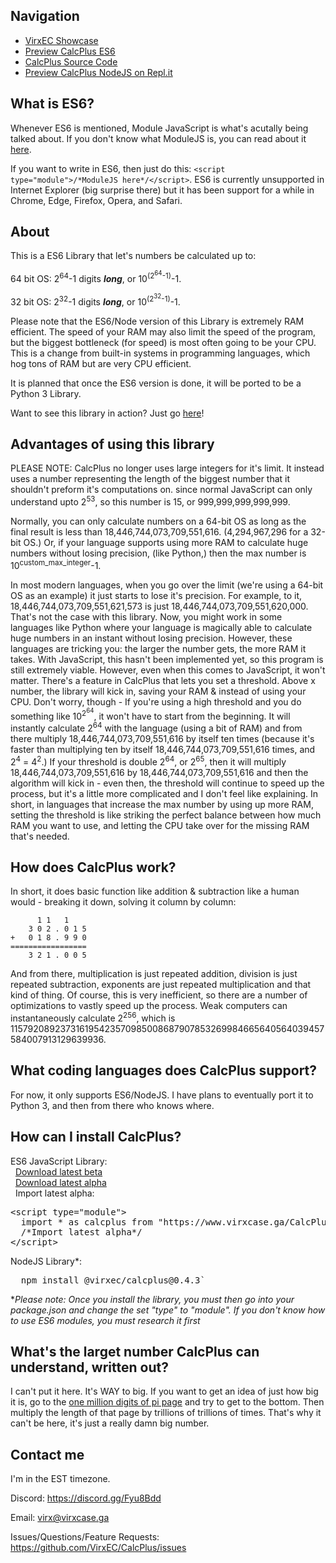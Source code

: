 ## Navigation
<ul>
  <li><a href="https://www.virxcase.ga">VirxEC Showcase</a></li>
  <li><a href="https://www.virxcase.ga/CP-P">Preview CalcPlus ES6</a></li>
  <li><a href="https://www.virxcase.ga/CP-S">CalcPlus Source Code</a></li>
  <li><a href="https://repl.it/github/VirxEC/CalcPlus">Preview CalcPlus NodeJS on Repl.it</a></li>
</ul>

## What is ES6?
Whenever ES6 is mentioned, Module JavaScript is what's acutally being talked about. If you don't know what ModuleJS is, you can read about it <a href="https://developer.mozilla.org/en-US/docs/Web/JavaScript/Guide/Modules">here</a>.

If you want to write in ES6, then just do this: `<script type="module">/*ModuleJS here*/</script>`. ES6 is currently unsupported in Internet Explorer (big surprise there) but it has been support for a while in Chrome, Edge, Firefox, Opera, and Safari.


## About

This is a ES6 Library that let's numbers be calculated up to:

  64 bit OS: 2<sup>64</sup>-1 digits <i><b>long</b></i>, or 10<sup>(2<sup>64</sup>-1)</sup>-1.
  
  32 bit OS: 2<sup>32</sup>-1 digits <i><b>long</b></i>, or 10<sup>(2<sup>32</sup>-1)</sup>-1.

Please note that the ES6/Node version of this Library is extremely RAM efficient. The speed of your RAM may also limit the speed of the program, but the biggest bottleneck (for speed) is most often going to be your CPU. This is a change from built-in systems in programming languages, which hog tons of RAM but are very CPU efficient.

It is planned that once the ES6 version is done, it will be ported to be a Python 3 Library.

Want to see this library in action? Just go [here](https://www.virxcase.ga/CP-P)!

## Advantages of using this library

PLEASE NOTE: CalcPlus no longer uses large integers for it's limit. It instead uses a number representing the length of the biggest number that it shouldn't preform it's computations on. since normal JavaScript can only understand upto 2<sup>53</sup>, so this number is 15, or 999,999,999,999,999.

Normally, you can only calculate numbers on a 64-bit OS as long as the final result is less than 18,446,744,073,709,551,616. (4,294,967,296 for a 32-bit OS.) Or, if your language supports using more RAM to calculate huge numbers without losing precision, (like Python,) then the max number is 10<sup>custom_max_integer</sup>-1.

In most modern languages, when you go over the limit (we're using a 64-bit OS as an example) it just starts to lose it's precision. For example, to it, 18,446,744,073,709,551,621,573 is just 18,446,744,073,709,551,620,000. That's not the case with this library. Now, you might work in some languages like Python where your language is magically able to calculate huge numbers in an instant without losing precision. However, these languages are tricking you: the larger the number gets, the more RAM it takes. With JavaScript, this hasn't been implemented yet, so this program is still extremely viable. However, even when this comes to JavaScript, it won't matter. There's a feature in CalcPlus that lets you set a threshold. Above x number, the library will kick in, saving your RAM & instead of using your CPU. Don't worry, though - If you're using a high threshold and you do something like 10<sup>2<sup>64</sup></sup>, it won't have to start from the beginning. It will instantly calculate 2<sup>64</sup> with the language (using a bit of RAM) and from there multiply 18,446,744,073,709,551,616 by itself ten times (because it's faster than multiplying ten by itself 18,446,744,073,709,551,616 times, and 2<sup>4</sup> = 4<sup>2</sup>.) If your threshold is double 2<sup>64</sup>, or 2<sup>65</sup>, then it will multiply 18,446,744,073,709,551,616 by 18,446,744,073,709,551,616 and then the algorithm will kick in - even then, the threshold will continue to speed up the process, but it's a little more complicated and I don't feel like explaining. In short, in languages that increase the max number by using up more RAM, setting the threshold is like striking the perfect balance between how much RAM you want to use, and letting the CPU take over for the missing RAM that's needed.

## How does CalcPlus work?
In short, it does basic function like addition & subtraction like a human would - breaking it down, solving it column by column:
```
      1 1   1 
    3 0 2 . 0 1 5
+   0 1 8 . 9 9 0
=================
    3 2 1 . 0 0 5
```

And from there, multiplication is just repeated addition, division is just repeated subtraction, exponents are just repeated multiplication and that kind of thing. Of course, this is very inefficient, so there are a number of optimizations to vastly speed up the process. Weak computers can instantaneously calculate 2<sup>256</sup>, which is 115792089237316195423570985008687907853269984665640564039457584007913129639936.

## What coding languages does CalcPlus support?
For now, it only supports ES6/NodeJS. I have plans to eventually port it to Python 3, and then from there who knows where.

## How can I install CalcPlus?

ES6 JavaScript Library:<br>
&nbsp;&nbsp;<a href="https://github.com/VirxEC/CalcPlus/releases">Download latest beta</a><br>
&nbsp;&nbsp;<a href="https://www.virxcase.ga/CalcPlus/CalcPlus.js" download="CalcPlus_ALPHA_ES6.js">Download latest alpha</a><br>
&nbsp;&nbsp;Import latest alpha:
<pre>
&lt;script type="module">
  import * as calcplus from "https://www.virxcase.ga/CalcPlus/bin/calcplus.js";
  /*Import latest alpha*/
&lt;/script>
</pre>

NodeJS Library*:<br>
<pre>  npm install @virxec/calcplus@0.4.3`</pre>

*<i>Please note: Once you install the library, you must then go into your package.json and change the set "type" to "module". If you don't know how to use ES6 modules, you must research it first</i>

## What's the larget number CalcPlus can understand, written out?

I can't put it here. It's WAY to big. If you want to get an idea of just how big it is, go to the [one million digits of pi page](https://www.piday.org/million/) and try to get to the bottom. Then multiply the length of that page by trillions of trillions of times. That's why it can't be here, it's just a really damn big number.

## Contact me
  I'm in the EST timezone.

  Discord: <a href="https://discord.gg/Fyu8Bdd">https://discord.gg/Fyu8Bdd</a>
  
  Email: <a href="mailto:virx@virxcase.ga">virx@virxcase.ga</a>
  
  Issues/Questions/Feature Requests: <a href="https://github.com/VirxEC/CalcPlus/issues">https://github.com/VirxEC/CalcPlus/issues</a>
  
  
